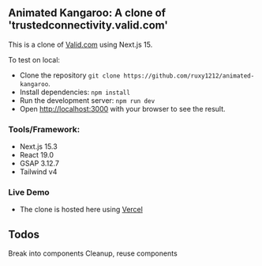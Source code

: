 ## Animated Kangaroo: A clone of 'trustedconnectivity.valid.com'

This is a clone of [Valid.com](https://trustedconnectivity.valid.com) using Next.js 15.

To test on local:
- Clone the repository `git clone https://github.com/ruxy1212/animated-kangaroo`.
- Install dependencies: `npm install`
- Run the development server: `npm run dev`
- Open [http://localhost:3000](http://localhost:3000) with your browser to see the result.

### Tools/Framework:
- Next.js 15.3
- React 19.0
- GSAP 3.12.7
- Tailwind v4

### Live Demo
- The clone is hosted here using [Vercel](https://animated-kangaroo.vercel.app/)

## Todos
Break into components
Cleanup, reuse components